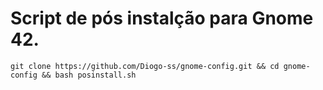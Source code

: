 # Script de pós instalção para Gnome 42.

``` shell
git clone https://github.com/Diogo-ss/gnome-config.git && cd gnome-config && bash posinstall.sh
```
